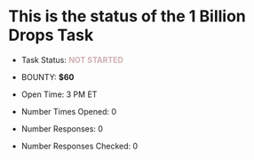 # This is the status of the 1 Billion Drops Task
* Task Status: <span style="color:#d0b0b0">**NOT STARTED**</span>

* BOUNTY: **$60**

* Open Time: 3 PM ET
* Number Times Opened: 0
* Number Responses: 0
* Number Responses Checked: 0
